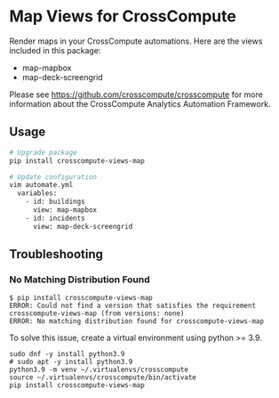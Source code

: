# Map Views for CrossCompute

Render maps in your CrossCompute automations. Here are the views included in this package:

- map-mapbox
- map-deck-screengrid

Please see https://github.com/crosscompute/crosscompute for more information about the CrossCompute Analytics Automation Framework.

## Usage

```bash
# Upgrade package
pip install crosscompute-views-map

# Update configuration
vim automate.yml
  variables:
    - id: buildings
      view: map-mapbox
    - id: incidents
      view: map-deck-screengrid
```

## Troubleshooting

### No Matching Distribution Found

```
$ pip install crosscompute-views-map
ERROR: Could not find a version that satisfies the requirement crosscompute-views-map (from versions: none)
ERROR: No matching distribution found for crosscompute-views-map
```

To solve this issue, create a virtual environment using python >= 3.9.

```
sudo dnf -y install python3.9
# sudo apt -y install python3.9
python3.9 -m venv ~/.virtualenvs/crosscompute
source ~/.virtualenvs/crosscompute/bin/activate
pip install crosscompute-views-map
```

